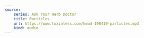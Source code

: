 ```yaml
---
source:
    series: Ask Your Herb Doctor
    title: Particles
    url: https://www.toxinless.com/kmud-190419-particles.mp3
    kind: audio
---
```

